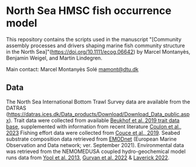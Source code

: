 # North Sea HMSC fish occurrence model

This repository contains the scripts used in the manuscript "[Community assembly processes and drivers shaping marine fish community structure in the North Sea]"(https://doi.org/10.1111/ecog.06642) by Marcel Montanyès, Benjamin Weigel, and Martin Lindegren.

Main contact: Marcel Montanyès Solé [mamont@dtu.dk](mailto:mamont@dtu.dk)


## Data
The North Sea International Bottom Trawl Survey data are available from the DATRAS (https://datras.ices.dk/Data_products/Download/Download_Data_public.aspx).
Trait data were collected from available [Beukhof et al. 2019 trait data base](https://doi.org/10.1594/PANGAEA.900866), supplemented with information from recent literature [Coulon et al., 2023](https://doi.org/10.1111/geb.13731)
Fishing effort data were collected from [Couce et al., 2019](https://doi.org/10.14466/).
Seabed substrate composition data retrieved from [EMODnet](www.emodnet-geology.eu) (European Marine Observation
and Data network; ver. September 2021).
Environmental data was retrieved from the NEMOMEDUSA coupled hydro-geochemical model runs data from [Yool et al. 2013](https://doi.org/10.5194/gmd-6-1767-2013), [Gurvan et al. 2022](https://doi.org/10.5281/zenodo.6334656) &
[Laverick 2022](https://github.com/Jack-H-Laverick/nemomedusR).
